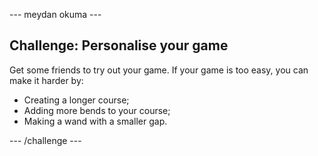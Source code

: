 \--- meydan okuma \---

## Challenge: Personalise your game

Get some friends to try out your game. If your game is too easy, you can make it harder by:

- Creating a longer course;
- Adding more bends to your course;
- Making a wand with a smaller gap.

\--- /challenge \---